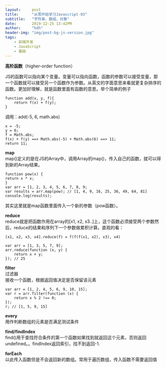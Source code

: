 ```yaml
---
layout:     post
title:      "从零开始学习Javascript-03"
subtitle:   "字符串、数组、对象"
date:       2019-12-25 13:42PM
author:     "hdh"
header-img: "img/post-bg-js-version.jpg"
tags:
    - 前端开发
    - JavaScript
    - 基础
---
```



**高阶函数**（higher-order function）  

JS的函数可以指向某个变量。变量可以指向函数，函数的参数可以接受变量，那一个函数就可以接受另一个函数作为参数。从英文的字面意思来看就更复杂排序的函数。更加好理解，就是函数里面有函数的意思。举个简单的例子  
  
    function add(x, y, f){  
        return f(x) + f(y);
    }
调用：add(-5, 6, math.abs)  

    x = -5;
    y = 6;
    f = Math.abs;
    f(x) + f(y) ==> Math.abs(-5) + Math.abs(6) ==> 11;
    return 11;
**map**    
map()定义的是在JS的Array中，调用Array的map()，传入自己的函数，就可以得到新的Array结果。  

    function pow(x) {
    return x * x;  
    }  
    var arr = [1, 2, 3, 4, 5, 6, 7, 8, 9;
    var results = arr.map(pow); // [1, 4, 9, 16, 25, 36, 49, 64, 81]
    console.log(results);
其实这里就是map函数里面传入一个新的参数（pow函数）。  

**reduce**  
reduce就是把函数作用在array的[x1, x2, x3..]上，这个函数必须接受两个参数然后，reduce的结果和序列下一个参数做累积计算。直观的看：  

    [x1, x2, x3, x4].reduce(f) = f(f(f(x1, x2), x3), x4)  

    var arr = [1, 3, 5, 7, 9];
    arr.reduce(function (x, y) {
        return x + y;
    }); // 25
    


**filter**  
过滤器  
接收一个函数，根据返回值决定是否保留该元素  

    var arr = [1, 2, 4, 5, 6, 9, 10, 15];
    var r = arr.filter(function (x) {
        return x % 2 !== 0;
    });
    r; // [1, 5, 9, 15]

**every**  
用作判断数组的元素是否满足测试条件  

**find/findIndex**  
find()用于查找符合条件的第一个函数如果找到就返回这个元素，否则返回undefined。。findIndex返回索引，找不到返回-1.  

**forEach**  
以此传入函数但是不会返回新的数组。常用于遍历数组，传入函数不需要返回值
